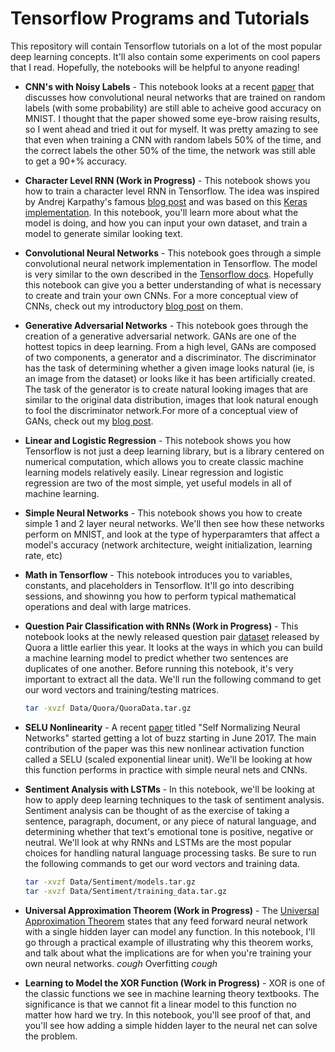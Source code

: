 # Tensorflow Programs and Tutorials

This repository will contain Tensorflow tutorials on a lot of the most popular deep learning concepts. It'll also contain some experiments on cool papers that I read. Hopefully, the notebooks will be helpful to anyone reading!

* **CNN's with Noisy Labels** - This notebook looks at a recent [paper](https://arxiv.org/pdf/1703.08774.pdf) that discusses how convolutional neural networks that are trained on random labels (with some probability) are still able to acheive good accuracy on MNIST. I thought that the paper showed some eye-brow raising results, so I went ahead and tried it out for myself. It was pretty amazing to see that even when training a CNN with random labels 50% of the time, and the correct labels the other 50% of the time, the network was still able to get a 90+% accuracy. 

* **Character Level RNN (Work in Progress)** - This notebook shows you how to train a character level RNN in Tensorflow. The idea was inspired by Andrej Karpathy's famous [blog post](http://karpathy.github.io/2015/05/21/rnn-effectiveness/) and was based on this [Keras implementation](http://machinelearningmastery.com/text-generation-lstm-recurrent-neural-networks-python-keras/). In this notebook, you'll learn more about what the model is doing, and how you can input your own dataset, and train a model to generate similar looking text. 

* **Convolutional Neural Networks** - This notebook goes through a simple convolutional neural network implementation in Tensorflow. The model is very similar to the own described in the [Tensorflow docs](https://www.tensorflow.org/tutorials/deep_cnn). Hopefully this notebook can give you a better understanding of what is necessary to create and train your own CNNs. For a more conceptual view of CNNs, check out my introductory [blog post](https://adeshpande3.github.io/adeshpande3.github.io/A-Beginner's-Guide-To-Understanding-Convolutional-Neural-Networks/) on them. 

* **Generative Adversarial Networks** - This notebook goes through the creation of a generative adversarial network. GANs are one of the hottest topics in deep learning. From a high level, GANs are composed of two components, a generator and a discriminator. The discriminator has the task of determining whether a given image looks natural (ie, is an image from the dataset) or looks like it has been artificially created. The task of the generator is to create natural looking images that are similar to the original data distribution, images that look natural enough to fool the discriminator network.For more of a conceptual view of GANs, check out my [blog post](https://adeshpande3.github.io/adeshpande3.github.io/Deep-Learning-Research-Review-Week-1-Generative-Adversarial-Nets).

* **Linear and Logistic Regression** - This notebook shows you how Tensorflow is not just a deep learning library, but is a library centered on numerical computation, which allows you to create classic machine learning models relatively easily. Linear regression and logistic regression are two of the most simple, yet useful models in all of machine learning. 

* **Simple Neural Networks** - This notebook shows you how to create simple 1 and 2 layer neural networks. We'll then see how these networks perform on MNIST, and look at the type of hyperparamters that affect a model's accuracy (network architecture, weight initialization, learning rate, etc)

* **Math in Tensorflow** - This notebook introduces you to variables, constants, and placeholders in Tensorflow. It'll go into describing sessions, and showinng you how to perform typical mathematical operations and deal with large matrices. 

* **Question Pair Classification with RNNs (Work in Progress)** - This notebook looks at the newly released question pair [dataset](https://data.quora.com/First-Quora-Dataset-Release-Question-Pairs) released by Quora a little earlier this year. It looks at the ways in which you can build a machine learning model to predict whether two sentences are duplicates of one another. Before running this notebook, it's very important to extract all the data. We'll run the following command to get our word vectors and training/testing matrices. 
   ```bash
   tar -xvzf Data/Quora/QuoraData.tar.gz
   ```

* **SELU Nonlinearity** - A recent [paper](https://arxiv.org/pdf/1706.02515.pdf) titled "Self Normalizing Neural Networks" started getting a lot of buzz starting in June 2017. The main contribution of the paper was this new nonlinear activation function called a SELU (scaled exponential linear unit). We'll be looking at how this function performs in practice with simple neural nets and CNNs. 

* **Sentiment Analysis with LSTMs** - In this notebook, we'll be looking at how to apply deep learning techniques to the task of sentiment analysis. Sentiment analysis can be thought of as the exercise of taking a sentence, paragraph, document, or any piece of natural language, and determining whether that text's emotional tone is positive, negative or neutral. We'll look at why RNNs and LSTMs are the most popular choices for handling natural language processing tasks. Be sure to run the following commands to get our word vectors and training data. 
   ```bash
   tar -xvzf Data/Sentiment/models.tar.gz
   tar -xvzf Data/Sentiment/training_data.tar.gz
   ```
   
* **Universal Approximation Theorem (Work in Progress)** - The [Universal Approximation Theorem](https://en.wikipedia.org/wiki/Universal_approximation_theorem) states that any feed forward neural network with a single hidden layer can model any function. In this notebook, I'll go through a practical example of illustrating why this theorem works, and talk about what the implications are for when you're training your own neural networks. *cough* Overfitting *cough*

* **Learning to Model the XOR Function (Work in Progress)** - XOR is one of the classic functions we see in machine learning theory textbooks. The significance is that we cannot fit a linear model to this function no matter how hard we try. In this notebook, you'll see proof of that, and you'll see how adding a simple hidden layer to the neural net can solve the problem. 
